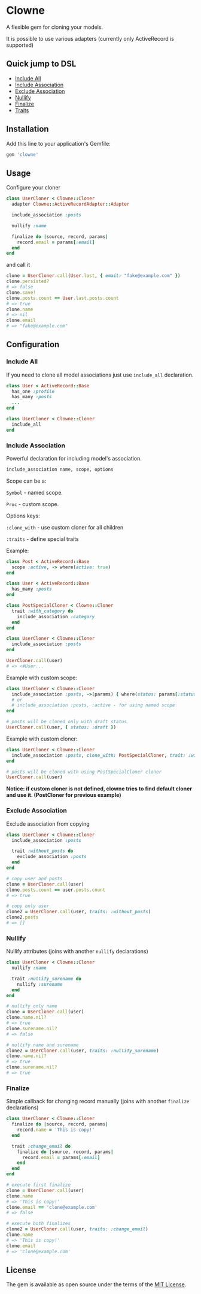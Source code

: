 # Clowne

A flexible gem for cloning your models.

It is possible to use various adapters (currently only ActiveRecord is supported)

## Quick jump to DSL

- [Include All](#include_all)
- [Include Association](#include_association)
- [Exclude Association](#exclude_association)
- [Nullify](#nullify)
- [Finalize](#finalize)
- [Traits](#traits)

## Installation

Add this line to your application's Gemfile:

```ruby
gem 'clowne'
```

## Usage

Configure your cloner

```ruby
class UserCloner < Clowne::Cloner
  adapter Clowne::ActiveRecordAdapter::Adapter

  include_association :posts

  nullify :name

  finalize do |source, record, params|
    record.email = params[:email]
  end
end
```

and call it

```ruby
clone = UserCloner.call(User.last, { email: "fake@example.com" })
clone.persisted?
# => false
clone.save!
clone.posts.count == User.last.posts.count
# => true
clone.name
# => nil
clone.email
# => "fake@example.com"
```

## Configuration

### <a name="include_all"></a>Include All

If you need to clone all model associations just use `include_all` declaration.

```ruby
class User < ActiveRecord::Base
  has_one :profile
  has_many :posts
  ...
end

class UserCloner < Clowne::Cloner
  include_all
end
```

### <a name="include_association"></a>Include Association

Powerful declaration for including model's association.

```ruby
include_association name, scope, options
```

Scope can be a:

`Symbol` - named scope.

`Proc` - custom scope.

Options keys:

`:clone_with` - use custom cloner for all children

`:traits` - define special traits

Example:

```ruby
class Post < ActiveRecord::Base
  scope :active, -> where(active: true)
end

class User < ActiveRecord::Base
  has_many :posts
end
```

```ruby
class PostSpecialCloner < Clowne::Cloner
  trait :with_category do
    include_association :category
  end
end

class UserCloner < Clowne::Cloner
  include_association :posts
end

UserCloner.call(user)
# => <#User...
```

Example with custom scope:

```ruby
class UserCloner < Clowne::Cloner
  include_association :posts, ->(params) { where(status: params[:status] }
  # or
  # include_association :posts, :active - for using named scope
end

# posts will be cloned only with draft status
UserCloner.call(user, { status: :draft })
```

Example with custom cloner:

```ruby
class UserCloner < Clowne::Cloner
  include_association :posts, clone_with: PostSpecialCloner, trait: :with_category
end

# posts will be cloned with using PostSpecialCloner cloner
UserCloner.call(user)
```

**Notice: if custom cloner is not defined, clowne tries to find default cloner and use it. (PostCloner for previous example)**

### <a name="exclude_association"></a>Exclude Association

Exclude association from copying

```ruby
class UserCloner < Clowne::Cloner
  include_association :posts

  trait :without_posts do
    exclude_association :posts
  end
end

# copy user and posts
clone = UserCloner.call(user)
clone.posts.count == user.posts.count
# => true

# copy only user
clone2 = UserCloner.call(user, traits: :without_posts)
clone2.posts
# => []
```

### <a name="nullify"></a>Nullify

Nullify attributes (joins with another `nullify` declarations)

```ruby
class UserCloner < Clowne::Cloner
  nullify :name

  trait :nullify_surename do
    nullify :surename
  end
end

# nullify only name
clone = UserCloner.call(user)
clone.name.nil?
# => true
clone.surename.nil?
# => false

# nullify name and surename
clone2 = UserCloner.call(user, traits: :nullify_surename)
clone.name.nil?
# => true
clone.surename.nil?
# => true
```

### <a name="finalize"></a>Finalize

Simple callback for changing record manually (joins with another `finalize` declarations)

```ruby
class UserCloner < Clowne::Cloner
  finalize do |source, record, params|
    record.name = 'This is copy!'
  end

  trait :change_email do
    finalize do |source, record, params|
      record.email = params[:email]
    end
  end
end

# execute first finalize
clone = UserCloner.call(user)
clone.name
# => 'This is copy!'
clone.email == 'clone@example.com'
# => false

# execute both finalizes
clone2 = UserCloner.call(user, traits: :change_email)
clone.name
# => 'This is copy!'
clone.email
# => 'clone@example.com'
```

## License

The gem is available as open source under the terms of the [MIT License](http://opensource.org/licenses/MIT).

